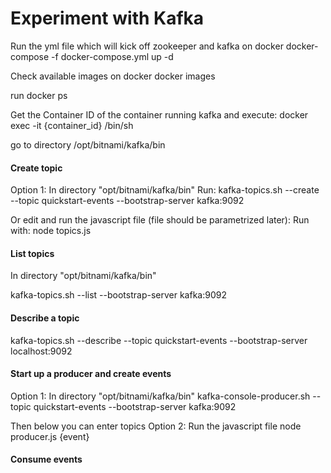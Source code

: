 # Experiment with Kafka


Run the yml file which will kick off zookeeper and kafka on docker
docker-compose -f docker-compose.yml up -d


Check available images on docker
docker images




run 
docker ps

Get the Container ID of the container running kafka
and execute:
docker exec -it {container_id} /bin/sh


go to directory /opt/bitnami/kafka/bin



#### Create topic

Option 1:
In directory "opt/bitnami/kafka/bin"
Run: 
kafka-topics.sh --create --topic quickstart-events --bootstrap-server kafka:9092

Or edit and run the javascript file (file should be parametrized later):
Run with: node topics.js

#### List topics
In directory "opt/bitnami/kafka/bin"

kafka-topics.sh --list --bootstrap-server kafka:9092

#### Describe a topic
kafka-topics.sh --describe --topic quickstart-events --bootstrap-server localhost:9092


#### Start up a producer and create events
Option 1:
In directory "opt/bitnami/kafka/bin"
kafka-console-producer.sh --topic quickstart-events --bootstrap-server kafka:9092

Then below you can enter topics
Option 2:
Run the javascript file
node producer.js {event}

#### Consume events

#### 

